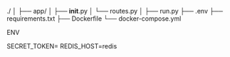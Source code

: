 ./
│
├── app/
│   ├── __init__.py
│   └── routes.py
│
├── run.py
├── .env
├── requirements.txt
├── Dockerfile
└── docker-compose.yml


ENV

SECRET_TOKEN=
REDIS_HOST=redis